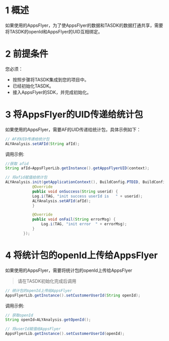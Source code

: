 # 1 概述

如果使用的AppsFlyer，为了使AppsFlyer的数据和TASDK的数据打通共享，需要将TASDK的openId和AppsFlyer的UID互相绑定。

# 2 前提条件

您必须：

- 按照步骤将TASDK集成到您的项目中。
- 已经初始化TASDK。
- 接入AppsFlyer的SDK，并完成初始化。


# 3 将AppsFlyer的UID传递给统计包

如果使用的AppsFlyer，需要AF的UID传递给统计包，具体示例如下：

```java
// AF的UID传递给统计包
ALYAnalysis.setAFId(String afId);
```
调用示例:
```java
//获取 afid
String afId=AppsFlyerLib.getInstance().getAppsFlyerUID(context);

// 将afid赋值给统计包
ALYAnalysis.init(getApplicationContext(), BuildConfig.PTDID, BuildConfig.CHANNALID, new ALYAnalysis.TasdkinitializdListener() {
            @Override
            public void onSuccess(String userid) {
            Log.i(TAG, "init success userId is   " + userid);
            ALYAnalysis.setAFId(afId);
            }

            @Override
            public void onFail(String errorMsg) {
                Log.i(TAG, "init error  " + errorMsg);
            }
        });
```

# 4 将统计包的openId上传给AppsFlyer

如果使用的AppsFlyer，需要将统计包的openId上传给AppsFlyer
> 请在TASDK初始化完成后调用

```java
// 统计包的openId上传给AppsFlyer
AppsFlyerLib.getInstance().setCustomerUserId(String openId);
```
调用示例:

```java
// 获取openId
String openId=ALYAnalysis.getOpenId();

// 将userId赋值给AppsFlyer
AppsFlyerLib.getInstance().setCustomerUserId(openId);
```


